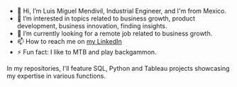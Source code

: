 - 👋 Hi, I’m Luis Miguel Mendivil, Industrial Engineer, and I'm from Mexico.
- 👀 I’m interested in topics related to business growth, product development, business innovation, finding insights. 
- 🌱 I’m currently looking for a remote job related to business growth. 
- 📫 How to reach me on [my LinkedIn](https://www.linkedin.com/in/luismiguelmendivil)
- ⚡ Fun fact: I like to MTB and play backgammon.

In my repositories, I'll feature SQL, Python and Tableau projects showcasing my expertise in various functions. 

